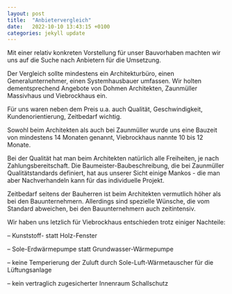 ```yaml
---
layout: post
title:  "Anbietervergleich"
date:   2022-10-10 13:43:15 +0100
categories: jekyll update
---
```


Mit einer relativ konkreten Vorstellung für unser Bauvorhaben machten wir uns auf die Suche nach Anbietern für die Umsetzung. 

Der Vergleich sollte mindestens ein Architekturbüro, einen Generalunternehmer, einen Systemhausbauer umfassen. Wir holten dementsprechend Angebote von Dohmen Architekten, Zaunmüller Massivhaus und Viebrockhaus ein. 

Für uns waren neben dem Preis u.a. auch Qualität, Geschwindigkeit, Kundenorientierung, Zeitbedarf wichtig. 

Sowohl beim Architekten als auch bei Zaunmüller wurde uns eine Bauzeit von mindestens 14 Monaten genannt, Viebrockhaus nannte 10 bis 12 Monate. 

Bei der Qualität hat man beim Architekten natürlich alle Freiheiten, je nach Zahlungsbereitschaft. Die Baumeister-Baubeschreibung, die bei Zaunmüller Qualitätstandards definiert, hat aus unserer Sicht einige Mankos - die man aber Nachverhandeln kann für das individuelle Projekt. 

Zeitbedarf seitens der Bauherren ist beim Architekten vermutlich höher als bei den Bauunternehmern. Allerdings sind spezielle Wünsche, die vom Standard abweichen, bei den Bauunternehmern auch zeitintensiv.

Wir haben uns letzlich für Viebrockhaus entschieden trotz einiger Nachteile:

– Kunststoff- statt Holz-Fenster

– Sole-Erdwärmepumpe statt Grundwasser-Wärmepumpe

– keine Temperierung der Zuluft durch Sole-Luft-Wärmetauscher für die Lüftungsanlage

– kein vertraglich zugesicherter Innenraum Schallschutz
